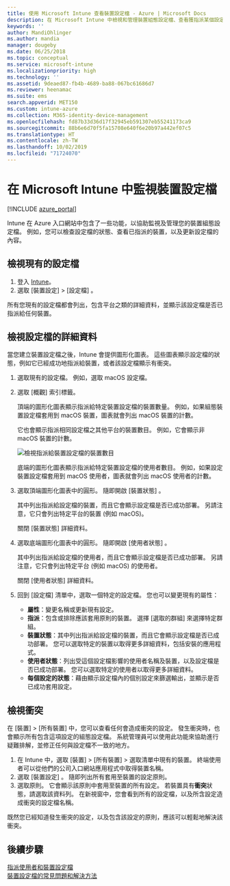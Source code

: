 ```yaml
---
title: 使用 Microsoft Intune 查看裝置設定檔 - Azure | Microsoft Docs
description: 在 Microsoft Intune 中檢視和管理裝置組態設定檔、查看獲指派某個設定檔之裝置數目的圖形化圖表，以及查看已指派或部署設定檔的裝置。 也可以針對具有衝突設定的設定檔進行疑難排解。
keywords: ''
author: MandiOhlinger
ms.author: mandia
manager: dougeby
ms.date: 06/25/2018
ms.topic: conceptual
ms.service: microsoft-intune
ms.localizationpriority: high
ms.technology: ''
ms.assetid: 9deaed87-fb4b-4689-ba88-067bc61686d7
ms.reviewer: heenamac
ms.suite: ems
search.appverid: MET150
ms.custom: intune-azure
ms.collection: M365-identity-device-management
ms.openlocfilehash: fd87b33d36d17f32945eb591307eb55241173ca9
ms.sourcegitcommit: 88b6e6d70f5fa15708e640f6e20b97a442ef07c5
ms.translationtype: HT
ms.contentlocale: zh-TW
ms.lasthandoff: 10/02/2019
ms.locfileid: "71724070"
---
```

# <a name="monitor-device-profiles-in-microsoft-intune"></a>在 Microsoft Intune 中監視裝置設定檔

[!INCLUDE [azure_portal](../includes/azure_portal.md)]

Intune 在 Azure 入口網站中包含了一些功能，以協助監視及管理您的裝置組態設定檔。 例如，您可以檢查設定檔的狀態、查看已指派的裝置，以及更新設定檔的內容。

## <a name="view-existing-profiles"></a>檢視現有的設定檔

1. 登入 [Intune](https://go.microsoft.com/fwlink/?linkid=2090973)。
3. 選取 [裝置設定]   > [設定檔]  。

所有您現有的設定檔都會列出，包含平台之類的詳細資料，並顯示該設定檔是否已指派給任何裝置。

## <a name="view-details-on-a-profile"></a>檢視設定檔的詳細資料

當您建立裝置設定檔之後，Intune 會提供圖形化圖表。 這些圖表顯示設定檔的狀態，例如它已經成功地指派給裝置，或者該設定檔顯示有衝突。

1. 選取現有的設定檔。 例如，選取 macOS 設定檔。
2. 選取 [概觀]  索引標籤。

    頂端的圖形化圖表顯示指派給特定裝置設定檔的裝置數量。 例如，如果組態裝置設定檔套用到 macOS 裝置，圖表就會列出 macOS 裝置的計數。

    它也會顯示指派相同設定檔之其他平台的裝置數目。 例如，它會顯示非 macOS 裝置的計數。

    ![檢視指派給裝置設定檔的裝置數目](./media/device-profile-monitor/device-configuration-profile-graphical-chart.png)

    底端的圖形化圖表顯示指派給特定裝置設定檔的使用者數目。 例如，如果設定裝置設定檔套用到 macOS 使用者，圖表就會列出 macOS 使用者的計數。

3. 選取頂端圖形化圖表中的圓形。 隨即開啟 [裝置狀態]  。

    其中列出指派給設定檔的裝置，而且它會顯示設定檔是否已成功部署。 另請注意，它只會列出特定平台的裝置 (例如 macOS)。

    關閉 [裝置狀態]  詳細資料。

4. 選取底端圖形化圖表中的圓形。 隨即開啟 [使用者狀態]  。 

    其中列出指派給設定檔的使用者，而且它會顯示設定檔是否已成功部署。 另請注意，它只會列出特定平台 (例如 macOS) 的使用者。

    關閉 [使用者狀態]  詳細資料。

5. 回到 [設定檔]  清單中，選取一個特定的設定檔。 您也可以變更現有的屬性：
    - **屬性**：變更名稱或更新現有設定。
    - **指派**：包含或排除應該套用原則的裝置。 選擇 [選取的群組]  來選擇特定群組。
    - **裝置狀態**：其中列出指派給設定檔的裝置，而且它會顯示設定檔是否已成功部署。 您可以選取特定的裝置以取得更多詳細資料，包括安裝的應用程式。
    - **使用者狀態**：列出受這個設定檔影響的使用者名稱及裝置，以及設定檔是否已成功部署。 您可以選取特定的使用者以取得更多詳細資料。
    - **每個設定的狀態**：藉由顯示設定檔內的個別設定來篩選輸出，並顯示是否已成功套用設定。

## <a name="view-conflicts"></a>檢視衝突

在 [裝置]   > [所有裝置]  中，您可以查看任何會造成衝突的設定。 發生衝突時，也會顯示所有包含這項設定的組態設定檔。 系統管理員可以使用此功能來協助進行疑難排解，並修正任何與設定檔不一致的地方。

1. 在 Intune 中，選取 [裝置]   > [所有裝置]  > 選取清單中現有的裝置。 終端使用者可以從他們的公司入口網站應用程式中取得裝置名稱。
2. 選取 [裝置設定]  。 隨即列出所有套用至裝置的設定原則。
3. 選取原則。 它會顯示該原則中套用至裝置的所有設定。 若裝置具有**衝突**狀態，請選取該資料列。 在新視窗中，您會看到所有的設定檔，以及所含設定造成衝突的設定檔名稱。

既然您已經知道發生衝突的設定，以及包含該設定的原則，應該可以輕鬆地解決該衝突。 

## <a name="next-steps"></a>後續步驟
[指派使用者和裝置設定檔](../device-profile-assign.md)  
[裝置設定檔的常見問題和解決方法](device-profile-troubleshoot.md)
